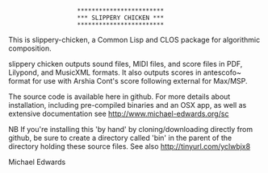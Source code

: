                        ************************
                       *** SLIPPERY CHICKEN ***
                       ************************

This is slippery-chicken, a Common Lisp and CLOS package for
algorithmic composition.

slippery chicken outputs sound files, MIDI files, and score 
files in PDF, Lilypond, and MusicXML formats. It also outputs
scores in antescofo~ format for use with Arshia Cont's score
following external for Max/MSP.

The source code is available here in github. For more details 
about installation, including pre-compiled binaries and an 
OSX app, as well as extensive documentation see
http://www.michael-edwards.org/sc

NB If you're installing this 'by hand' by cloning/downloading
directly from github, be sure to create a directory called
'bin' in the parent of the directory holding these source 
files. See also http://tinyurl.com/yclwbjx8

Michael Edwards
